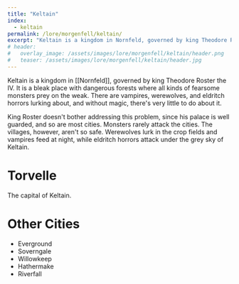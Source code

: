 ```yaml
---
title: "Keltain"
index:
  - keltain
permalink: /lore/morgenfell/keltain/
excerpt: "Keltain is a kingdom in Nornfeld, governed by king Theodore Roster the IV. It is a bleak place with dangerous forests where all kinds of fearsome monsters prey on the weak."
# header:
#   overlay_image: /assets/images/lore/morgenfell/keltain/header.png
#   teaser: /assets/images/lore/morgenfell/keltain/header.jpg
---
```

Keltain is a kingdom in [[Nornfeld]], governed by king Theodore Roster the IV. It is a bleak place with dangerous forests where all kinds of fearsome monsters prey on the weak. There are vampires, werewolves, and eldritch horrors lurking about, and without magic, there's very little to do about it.

King Roster doesn't bother addressing this problem, since his palace is well guarded, and so are most cities. Monsters rarely attack the cities. The villages, however, aren't so safe. Werewolves lurk in the crop fields and vampires feed at night, while eldritch horrors attack under the grey sky of Keltain.

# Torvelle
The capital of Keltain.

# Other Cities

- Everground
- Soverngale
- Willowkeep
- Hathermake
- Riverfall